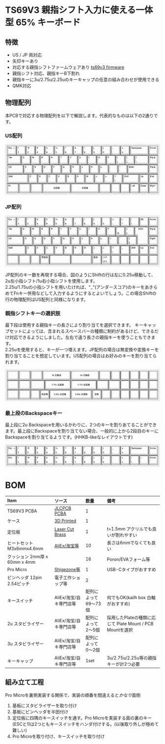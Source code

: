 # TS69V3 親指シフト入力に使える一体型 65% キーボード

## 特徴

* US / JP 両対応
* 矢印キーあり
* 対応する親指シフトファームウェアあり [ts69v3 firmware](https://github.com/sadaoikebe/qmk_firmware/tree/master/keyboards/ts69/v3)
* 親指シフト対応、親指キーB下割れ
* 親指キーに3u/2.75u/2.25uのキーキャップの任意の組み合わせが使用できる
* QMK対応

## 物理配列

本PCBで対応する物理配列を以下で解説します。代表的なものは以下の2通りです。

### US配列
![US LAYOUT](layout-us.png "US LAYOUT")
<!--
["Esc\n\n~\n`","!\n1","@\n2","#\n3","$\n4","%\n5","^\n6","&\n7","*\n8","(\n9",")\n0","_\n-","+\n=",{w:2},"Backspace","Home"],
[{w:1.5},"Tab","Q","W","E","R","T","Y","U","I","O","P","{\n[","}\n]",{w:1.5},"|\n\\","PgUp"],
[{w:1.75},"Ctrl","A","S","D","F","G","H","J","K","L",":\n;","\"\n'",{w:2.25},"Enter","PgUp"],
[{w:2.25},"Shift","Z","X","C","V","B","N","M","<\n,",">\n.","?\n/",{w:1.75},"Shift","Up","End"],
[{a:7,w:1.25},"",{w:1.25},"",{w:1.25},"",{w:3},"3u 左親指",{w:3},"3u 右親指",{w:1.25},"","","","","",""],
-->

### JP配列
![JP LAYOUT](layout-jp.png "JP LAYOUT") 
<!--
["Esc\n\n~\n`","!\n1","\"\n2","#\n3","$\n4","%\n5","&\n6","'\n7","(\n8",")\n9","\n0","=\n-","~\n^","|\n\\","BS","Home"],
[{w:1.5},"Tab","Q","W","E","R","T","Y","U","I","O","P","`\n@","{\n[",{x:0.25,w:1.25,h:2,w2:1.5,h2:1,x2:-0.25},"Enter","PgUp"],
[{w:1.75},"Ctrl","A","S","D","F","G","H","J","K","L","+\n;","*\n:","}\n]",{x:1.25},"PgDn"],
[{w:2},"Shift","Z","X","C","V","B","N","M","<\n,",">\n.","?\n/","_","Shift","Up","End"],
[{w:1.25},"",{w:1.25},"","","無変換",{w:2.25},"",{w:2.25},"","変換","カタ\nひら","","","","",""],
-->
JP配列のキー数を再現する場合、図のようにShiftの行は左に0.25u移動して、2u左小指シフト/1u右小指シフトを使用します。  
2.25u/1.75uの小指シフトを用いたければ、"_"(アンダースコア)のキーをあきらめてFnキー併用などして入力するようにするとよいでしょう。この場合Shiftの行の物理配列はUS配列と同様になります。  

### 親指シフトキーの選択肢

最下段は使用する親指キーの長さにより割り当てを選択できます。
キーキャップセットによっては、含まれるスペースバーの種類に制約があるけど、できるだけ対応できるようにしました。左右で違う長さの親指キーを使うこともできます。  
2.25uを使用すると、キーが一つ増えます。JP配列の場合は無変換や変換キーを割り当てることを想定しています。US配列の場合はお好みのキーを割り当てられます。

![US R5 LAYOUT](layout-us-r5.png "US R5 LAYOUT") 
<!--
[{a:7,w:1.25},"",{w:1.25},"",{w:1.25},"",{w:3},"3u 左親指",{w:3},"3u 右親指",{w:1.25},"","","","","",""],
[{w:1.25},"",{w:1.25},"",{w:1.5},"",{w:2.75},"2.75u 左親指",{w:2.75},"2.75u 右親指",{w:1.25},"",{w:1.25},"","","","",""],
[{w:1.25},"",{w:1.25},"","","無変換",{w:2.25},"2.25u 左親指",{w:2.25},"2.25u 左親指","変換","","","","","",""]
-->

### 最上段のBackspaceキー

最上段に2u Backspaceを用いるかわりに、2つのキーを割りあてることができます。最上段にBackspaceを割り当てない場合、一般的に上から2段目のキーにBackspaceを割り当てるようです。(HHKB-likeなレイアウトです)

![US R1 LAYOUT](layout-us-r1.png "US R1 LAYOUT")
<!--
["Esc\n\n~\n`","!\n1","@\n2","#\n3","$\n4","%\n5","^\n6","&\n7","*\n8","(\n9",")\n0","_\n-","+\n=",{w:2},"Backspace","Home"],
["Esc","!\n1","@\n2","#\n3","$\n4","%\n5","^\n6","&\n7","*\n8","(\n9",")\n0","_\n-","+\n=","|\n\\","~\n`","Home"],
-->

# BOM

Item |ソース | 数量 |  備考
:--- | :--- | :--- | :---
TS69V3 PCBA | [JLCPCB PCBA](pcb/) | 1 |
ケース | [3D Printed](case/) | 1 | 
定位板 | [Laser Cut Brass](plate/) | 1 | t=1.5mm アクリルでも良いが割れやすい
ヒートセット M3x6mmx4.6mm | [AliEx/淘宝等](https://www.aliexpress.com/item/1005002288716120.html) | 10 | 長さは6mmでなくても良い
クッション 2mm厚 x 60mm x 4mm | | 16 | Poron/EVAフォーム等
Pro Micro | [Shigezone等](https://www.shigezone.com/product/arduino-pro-micro/) | 1 | USB-Cタイプがおすすめ
ピンヘッダ 12pin 2.54ピッチ | 電子工作ショップ等 | 2 |
キースイッチ | AliEx/淘宝/自キ専門店等 | 配列によって69〜73個 | 何でもOK(kailh box 白軸がおすすめ)
2u スタビライザー | AliEx/淘宝/自キ専門店等 | 配列によって2〜5個 | 採用したPlateの種類に応じて Plate Mount / PCB Mountを選択
3u スタビライザー | AliEx/淘宝/自キ専門店等 | 配列によって0〜2個 | 
キーキャップ | AliEx/淘宝/自キ専門店等 | 1set | 3u/2.75u/2.25u等の親指キーが計2つ必要


## 組み立て工程

Pro Microを裏側実装する関係で、実装の順番を間違えると*かなり*面倒
1. 基板にスタビライザーを取り付け
2. 基板にピンヘッダを半田付け
3. 定位板に四隅のキースイッチを通す。Pro Microを実装する面の裏のキー(ESCと1)は2つともキースイッチをハンダ付けする。(以後取り外しが極めて難しい)
4. Pro Microを取り付け、キースイッチを取り付け
